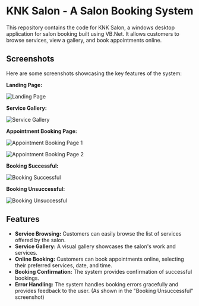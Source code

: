 # KNK Salon - A Salon Booking System

This repository contains the code for KNK Salon, a windows desktop application for salon booking built using VB.Net.  It allows customers to browse services, view a gallery, and book appointments online.

## Screenshots

Here are some screenshots showcasing the key features of the system:

**Landing Page:**

![Landing Page](https://github.com/user-attachments/assets/0710ed93-3856-47ea-8f9f-6129abb6ebf9)



**Service Gallery:**

![Service Gallery](https://github.com/user-attachments/assets/4f249573-9ac8-4b1c-ad90-7cd1f05d509e)



**Appointment Booking Page:**

![Appointment Booking Page 1](https://github.com/user-attachments/assets/17d1002e-286f-4539-9d15-5318fb640d77)


![Appointment Booking Page 2](https://github.com/user-attachments/assets/3c787847-03ef-4242-93ed-cc9e6552aa0e)



**Booking Successful:**

![Booking Successful](https://github.com/user-attachments/assets/fe252f47-ca0d-4071-905c-4822c91a9763)



**Booking Unsuccessful:**

![Booking Unsuccessful](https://github.com/user-attachments/assets/f835c335-88b1-43e2-9519-7865354f74e1)



## Features

* **Service Browsing:**  Customers can easily browse the list of services offered by the salon.
* **Service Gallery:** A visual gallery showcases the salon's work and services.
* **Online Booking:**  Customers can book appointments online, selecting their preferred services, date, and time.
* **Booking Confirmation:**  The system provides confirmation of successful bookings.
* **Error Handling:**  The system handles booking errors gracefully and provides feedback to the user.  (As shown in the "Booking Unsuccessful" screenshot)
